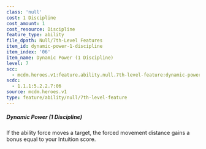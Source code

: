 ```yaml
---
class: 'null'
cost: 1 Discipline
cost_amount: 1
cost_resource: Discipline
feature_type: ability
file_dpath: Null/7th-Level Features
item_id: dynamic-power-1-discipline
item_index: '06'
item_name: Dynamic Power (1 Discipline)
level: 7
scc:
  - mcdm.heroes.v1:feature.ability.null.7th-level-feature:dynamic-power-1-discipline
scdc:
  - 1.1.1:5.2.2.7:06
source: mcdm.heroes.v1
type: feature/ability/null/7th-level-feature
---
```


##### Dynamic Power (1 Discipline)

If the ability force moves a target, the forced movement distance gains a bonus equal to your Intuition score.
